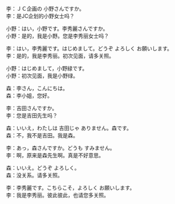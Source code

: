 李：ＪＣ企画の 小野さんですか。  
李：是JC企划的小野女士吗？  

小野：はい，小野です。李秀麗さんですか。  
小野：是的，我是小野。您是李秀丽女士吗？  

李：はい，李秀麗です。はじめまして。どうぞ よろしく お願いします。  
李：是的，我是李秀丽。初次见面，请多关照。  

小野：はじめまして，小野緑です。  
小野：初次见面，我是小野绿。  

森：李さん，こんにちは。  
森：李小姐，您好。  

李：吉田さんですか。  
李：您是吉田先生吗？  

森：いいえ，わたしは 吉田じゃ ありません。森です。  
森：不，我不是吉田。我是森。  

李：あっ，森さんですか。どうも すみません。  
李：啊，原来是森先生啊。真是不好意思。  

森：いいえ。どうぞ よろしく。  
森：没关系。请多关照。  

李：李秀麗です。こちらこそ，よろしく お願いします。  
李：我是李秀丽。彼此彼此，也请您多关照。
